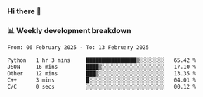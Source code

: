 ### Hi there 👋

### 📊 Weekly development breakdown
<!--START_SECTION:waka-->

```txt
From: 06 February 2025 - To: 13 February 2025

Python   1 hr 3 mins     ████████████████▒░░░░░░░░   65.42 %
JSON     16 mins         ████▒░░░░░░░░░░░░░░░░░░░░   17.10 %
Other    12 mins         ███▒░░░░░░░░░░░░░░░░░░░░░   13.35 %
C++      3 mins          █░░░░░░░░░░░░░░░░░░░░░░░░   04.01 %
C/C      0 secs          ░░░░░░░░░░░░░░░░░░░░░░░░░   00.12 %
```

<!--END_SECTION:waka-->

